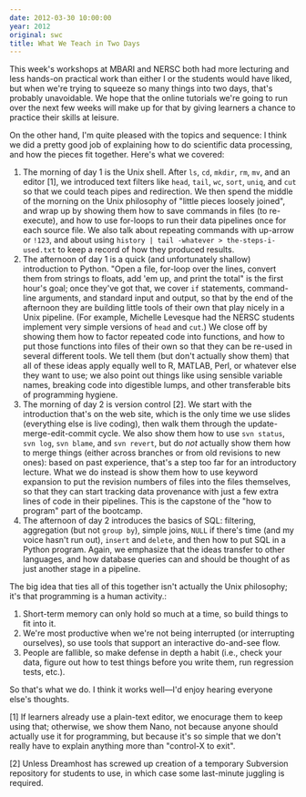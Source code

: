 ```yaml
---
date: 2012-03-30 10:00:00
year: 2012
original: swc
title: What We Teach in Two Days
---
```

<p>This week's workshops at MBARI and NERSC both had more lecturing and less hands-on practical work than either I or the students would have liked, but when we're trying to squeeze so many things into two days, that's probably unavoidable. We hope that the online tutorials we're going to run over the next few weeks will make up for that by giving learners a chance to practice their skills at leisure.</p>
<p>On the other hand, I'm quite pleased with the topics and sequence: I think we did a pretty good job of explaining how to do scientific data processing, and how the pieces fit together. Here's what we covered:</p>
<ol>
<li>The morning of day 1 is the Unix shell. After <code>ls</code>, <code>cd</code>, <code>mkdir</code>, <code>rm</code>, <code>mv</code>, and an editor [1], we introduced text filters like <code>head</code>, <code>tail</code>, <code>wc</code>, <code>sort</code>, <code>uniq</code>, and <code>cut</code> so that we could teach pipes and redirection. We then spend the middle of the morning on the Unix philosophy of "little pieces loosely joined", and wrap up by showing them how to save commands in files (to re-execute), and how to use for-loops to run their data pipelines once for each source file. We also talk about repeating commands with up-arrow or <code>!123</code>, and about using <code>history | tail -whatever &gt; the-steps-i-used.txt</code> to keep a record of how they produced results.</li>
<li>The afternoon of day 1 is a quick (and unfortunately shallow) introduction to Python. "Open a file, for-loop over the lines, convert them from strings to floats, add 'em up, and print the total" is the first hour's goal; once they've got that, we cover <code>if</code> statements, command-line arguments, and standard input and output, so that by the end of the afternoon they are building little tools of their own that play nicely in a Unix pipeline. (For example, Michelle Levesque had the NERSC students implement very simple versions of <code>head</code> and <code>cut</code>.) We close off by showing them how to factor repeated code into functions, and how to put those functions into files of their own so that they can be re-used in several different tools. We tell them (but don't actually show them) that all of these ideas apply equally well to R, MATLAB, Perl, or whatever else they want to use; we also point out things like using sensible variable names, breaking code into digestible lumps, and other transferable bits of programming hygiene.</li>
<li>The morning of day 2 is version control [2]. We start with the introduction that's on the web site, which is the only time we use slides (everything else is live coding), then walk them through the update-merge-edit-commit cycle. We also show them how to use <code>svn status</code>, <code>svn log</code>, <code>svn blame</code>, and <code>svn revert</code>, but do <em>not</em> actually show them how to merge things (either across branches or from old revisions to new ones): based on past experience, that's a step too far for an introductory lecture. What we do instead is show them how to use keyword expansion to put the revision numbers of files into the files themselves, so that they can start tracking data provenance with just a few extra lines of code in their pipelines. This is the capstone of the "how to program" part of the bootcamp.</li>
<li>The afternoon of day 2 introduces the basics of SQL: filtering, aggregation (but not <code>group by</code>), simple joins, <code>NULL</code> if there's time (and my voice hasn't run out), <code>insert</code> and <code>delete</code>, and then how to put SQL in a Python program. Again, we emphasize that the ideas transfer to other languages, and how database queries can and should be thought of as just another stage in a pipeline.</li>
</ol>
<p>The big idea that ties all of this together isn't actually the Unix philosophy; it's that programming is a human activity.:</p>
<ol>
<li>Short-term memory can only hold so much at a time, so build things to fit into it.</li>
<li>We're most productive when we're not being interrupted (or interrupting ourselves), so use tools that support an interactive do-and-see flow.</li>
<li>People are fallible, so make defense in depth a habit (i.e., check your data, figure out how to test things before you write them, run regression tests, etc.).</li>
</ol>
<p>So that's what we do. I think it works well&mdash;I'd enjoy hearing everyone else's thoughts.</p>
<p>[1] If learners already use a plain-text editor, we enocurage them to keep using that; otherwise, we show them Nano, not because anyone should actually use it for programming, but because it's so simple that we don't really have to explain anything more than "control-X to exit".</p>
<p>[2] Unless Dreamhost has screwed up creation of a temporary Subversion repository for students to use, in which case some last-minute juggling is required.</p>
